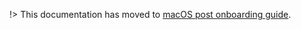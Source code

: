 !> This documentation has moved to [macOS post onboarding guide](post-onboarding-instructions/macos-latest).

